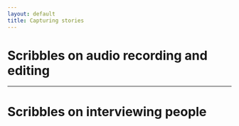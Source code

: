 ```yaml
---
layout: default
title: Capturing stories
---
```


# Scribbles on audio recording and editing

---

# Scribbles on interviewing people

